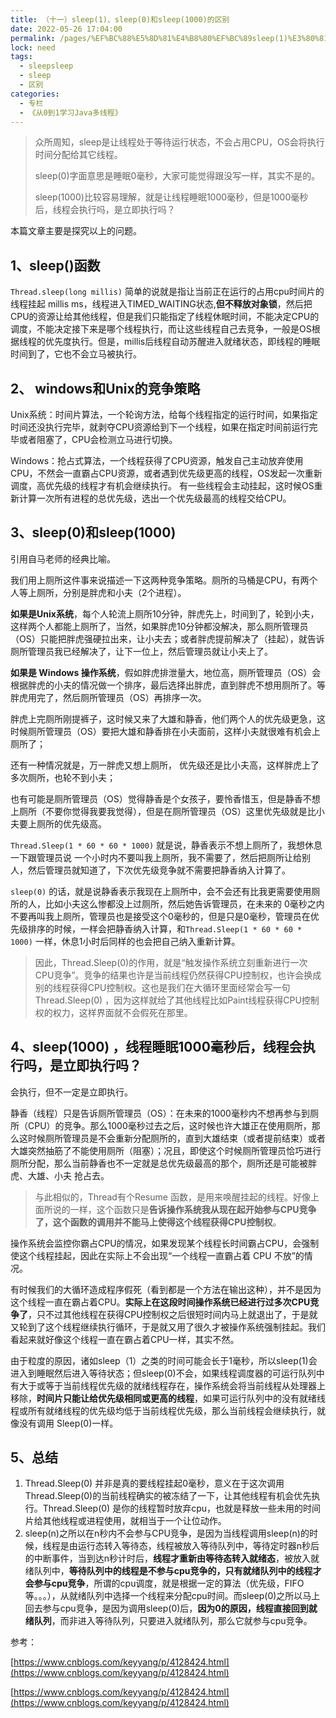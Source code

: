 ```yaml
---
title: （十一）sleep(1)、sleep(0)和sleep(1000)的区别
date: 2022-05-26 17:04:00
permalink: /pages/%EF%BC%88%E5%8D%81%E4%B8%80%EF%BC%89sleep(1)%E3%80%81sleep(0)%E5%92%8Csleep(1000)%E7%9A%84%E5%8C%BA%E5%88%AB
lock: need
tags: 
  - sleepsleep
  - sleep
  - 区别
categories: 
  - 专栏
  - 《从0到1学习Java多线程》
---
```

> 众所周知，sleep是让线程处于等待运行状态，不会占用CPU，OS会将执行时间分配给其它线程。
>
> sleep(0)字面意思是睡眠0毫秒，大家可能觉得跟没写一样，其实不是的。
>
> sleep(1000)比较容易理解，就是让线程睡眠1000毫秒，但是1000毫秒后，线程会执行吗，是立即执行吗？
>

本篇文章主要是探究以上的问题。



## 1、sleep()函数

`Thread.sleep(long millis)` 简单的说就是指让当前正在运行的占用cpu时间片的线程挂起 millis ms，线程进入TIMED_WAITING状态,**但不释放对象锁**，然后把CPU的资源让给其他线程，但是我们只能指定了线程休眠时间，不能决定CPU的调度，不能决定接下来是哪个线程执行，而让这些线程自己去竞争，一般是OS根据线程的优先度执行。但是，millis后线程自动苏醒进入就绪状态，即线程的睡眠时间到了，它也不会立马被执行。

 

## 2、 windows和Unix的竞争策略

Unix系统：时间片算法，一个轮询方法，给每个线程指定的运行时间，如果指定时间还没执行完毕，就剥夺CPU资源给到下一个线程，如果在指定时间前运行完毕或者阻塞了，CPU会检测立马进行切换。

Windows：抢占式算法，一个线程获得了CPU资源，触发自己主动放弃使用CPU，不然会一直霸占CPU资源，或者遇到优先级更高的线程，OS发起一次重新调度，高优先级的线程才有机会继续执行。 有一些线程会主动挂起，这时候OS重新计算一次所有进程的总优先级，选出一个优先级最高的线程交给CPU。

 

## 3、sleep(0)和sleep(1000)

 引用自马老师的经典比喻。



我们用上厕所这件事来说描述一下这两种竞争策略。厕所的马桶是CPU，有两个人等上厕所，分别是胖虎和小夫（2个进程）。

**如果是Unix系统**，每个人轮流上厕所10分钟，胖虎先上，时间到了，轮到小夫，这样两个人都能上厕所了，当然，如果胖虎10分钟都没解决，那么厕所管理员（OS）只能把胖虎强硬拉出来，让小夫去；或者胖虎提前解决了（挂起），就告诉厕所管理员我已经解决了，让下一位上，然后管理员就让小夫上了。



**如果是 Windows 操作系统**，假如胖虎排泄量大，地位高，厕所管理员（OS）会根据胖虎的小夫的情况做一个排序，最后选择出胖虎，直到胖虎不想用厕所了。等胖虎用完了，然后厕所管理员（OS）再排序一次。

胖虎上完厕所刚提裤子，这时候又来了大雄和静香，他们两个人的优先级更急，这时候厕所管理员（OS）要把大雄和静香排在小夫面前，这样小夫就很难有机会上厕所了；

还有一种情况就是，万一胖虎又想上厕所， 优先级还是比小夫高，这样胖虎上了多次厕所，也轮不到小夫；

也有可能是厕所管理员（OS）觉得静香是个女孩子，要怜香惜玉，但是静香不想上厕所（不要你觉得我要我觉得），但是在厕所管理员（OS）这里优先级就是比小夫要上厕所的优先级高。



`Thread.Sleep(1 * 60 * 60 * 1000)` 就是说，静香表示不想上厕所了，我想休息一下跟管理员说 一个小时内不要叫我上厕所，我不需要了，然后把厕所让给别人，然后管理员就知道了，下次优先级竞争就不需要把静香纳入计算了。

`sleep(0)` 的话，就是说静香表示我现在上厕所中，会不会还有比我更需要使用厕所的人，比如小夫这么惨都没上过厕所，然后她告诉管理员，在未来的 0毫秒之内不要再叫我上厕所，管理员也是接受这个0毫秒的，但是只是0毫秒，管理员在优先级排序的时候，一样会把静香纳入计算，和`Thread.Sleep(1 * 60 * 60 * 1000)` 一样，休息1小时后同样的也会把自己纳入重新计算。



>因此，Thread.Sleep(0)的作用，就是“触发操作系统立刻重新进行一次CPU竞争”。竞争的结果也许是当前线程仍然获得CPU控制权，也许会换成别的线程获得CPU控制权。这也是我们在大循环里面经常会写一句Thread.Sleep(0) ，因为这样就给了其他线程比如Paint线程获得CPU控制权的权力，这样界面就不会假死在那里。



## 4、sleep(1000) ，线程睡眠1000毫秒后，线程会执行吗，是立即执行吗？

会执行，但不一定是立即执行。

静香（线程）只是告诉厕所管理员（OS）：在未来的1000毫秒内不想再参与到厕所（CPU）的竞争。那么1000毫秒过去之后，这时候也许大雄正在使用厕所，那么这时候厕所管理员是不会重新分配厕所的，直到大雄结束（或者提前结束）或者大雄突然抽筋了不能使用厕所（阻塞）；况且，即使这个时候厕所管理员恰巧进行 厕所分配，那么当前静香也不一定就是总优先级最高的那个，厕所还是可能被胖虎、大雄、小夫 抢占去。



>与此相似的，Thread有个Resume 函数，是用来唤醒挂起的线程。好像上面所说的一样，这个函数只是**告诉操作系统我从现在起开始参与CPU竞争了，这个函数的调用并不能马上使得这个线程获得CPU控制权**。



操作系统会监控你霸占CPU的情况，如果发现某个线程长时间霸占CPU，会强制使这个线程挂起，因此在实际上不会出现“一个线程一直霸占着 CPU 不放”的情况。

有时候我们的大循环造成程序假死（看到都是一个方法在输出这种），并不是因为这个线程一直在霸占着CPU。**实际上在这段时间操作系统已经进行过多次CPU竞争了**，只不过其他线程在获得CPU控制权之后很短时间内马上就退出了，于是就又轮到了这个线程继续执行循环，于是就又用了很久才被操作系统强制挂起。我们看起来就好像这个线程一直在霸占着CPU一样，其实不然。



由于粒度的原因，诸如sleep（1）之类的时间可能会长于1毫秒，所以sleep(1)会进入到睡眠然后进入等待状态；但sleep(0)不会，如果线程调度器的可运行队列中有大于或等于当前线程优先级的就绪线程存在，操作系统会将当前线程从处理器上移除，**时间片只能让给优先级相同或更高的线程**，如果可运行队列中的没有就绪线程或所有就绪线程的优先级均低于当前线程优先级，那么当前线程会继续执行，就像没有调用 Sleep(0)一样。

## 5、总结

1. Thread.Sleep(0) 并非是真的要线程挂起0毫秒，意义在于这次调用Thread.Sleep(0)的当前线程确实的被冻结了一下，让其他线程有机会优先执行。Thread.Sleep(0) 是你的线程暂时放弃cpu，也就是释放一些未用的时间片给其他线程或进程使用，就相当于一个让位动作。
2. sleep(n)之所以在n秒内不会参与CPU竞争，是因为当线程调用sleep(n)的时候，线程是由运行态转入等待态，线程被放入等待队列中，等待定时器n秒后的中断事件，当到达n秒计时后，**线程才重新由等待态转入就绪态**，被放入就绪队列中，**等待队列中的线程是不参与cpu竞争的，只有就绪队列中的线程才会参与cpu竞争**，所谓的cpu调度，就是根据一定的算法（优先级，FIFO等。。。），从就绪队列中选择一个线程来分配cpu时间。而sleep(0)之所以马上回去参与cpu竞争，是因为调用sleep(0)后，**因为0的原因，线程直接回到就绪队列**，而非进入等待队列，只要进入就绪队列，那么它就参与cpu竞争。 





参考：

[https://www.cnblogs.com/keyyang/p/4128424.html](https://www.cnblogs.com/keyyang/p/4128424.html)

[https://www.cnblogs.com/keyyang/p/4128424.html](https://www.cnblogs.com/keyyang/p/4128424.html) 